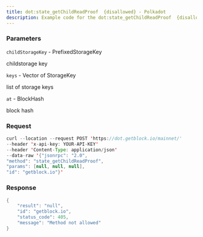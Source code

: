 ```yaml
---
title: dot:state_getChildReadProof  {disallowed} - Polkadot
description: Example code for the dot:state_getChildReadProof  {disallowed} json-rpc method. Сomplete guide on how to use dot:state_getChildReadProof  {disallowed} json-rpc in GetBlock.io Web3 documentation.
---
```


### Parameters


`childStorageKey` - PrefixedStorageKey

childstorage key

`keys` - Vector of StorageKey

list of storage keys

`at` - BlockHash

block hash

### Request

``` java
curl --location --request POST 'https://dot.getblock.io/mainnet/' 
--header 'x-api-key: YOUR-API-KEY' 
--header 'Content-Type: application/json' 
--data-raw '{"jsonrpc": "2.0",
"method": "state_getChildReadProof",
"params": [null, null, null],
"id": "getblock.io"}'
```

###  Response

``` java
{
    "result": "null",
    "id": "getblock.io",
    "status_code": 405,
    "message": "Method not allowed"
}
```

